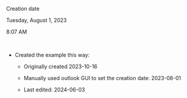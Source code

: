 Creation date

Tuesday, August 1, 2023

8:07 AM

 

-   Created the example this way:

    -   Originally created 2023-10-16

    -   Manually used outlook GUI to set the creation date: 2023-08-01

    -   Last edited: 2024-06-03
